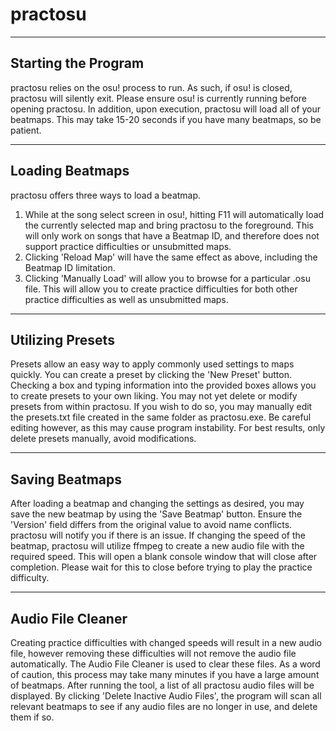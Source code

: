# practosu

-------------------------
Starting the Program
-------------------------
practosu relies on the osu! process to run. As such, if osu! is closed, practosu will silently exit. Please ensure osu! is currently running before opening practosu.
In addition, upon execution, practosu will load all of your beatmaps. This may take 15-20 seconds if you have many beatmaps, so be patient.

-------------------------
Loading Beatmaps
-------------------------
practosu offers three ways to load a beatmap.
1) While at the song select screen in osu!, hitting F11 will automatically load the currently selected map and bring practosu to the foreground. This will only work on songs that have a Beatmap ID, and therefore does not support practice difficulties or unsubmitted maps.
2) Clicking 'Reload Map' will have the same effect as above, including the Beatmap ID limitation.
3) Clicking 'Manually Load' will allow you to browse for a particular .osu file. This will allow you to create practice difficulties for both other practice difficulties as well as unsubmitted maps.

-------------------------
Utilizing Presets
-------------------------
Presets allow an easy way to apply commonly used settings to maps quickly.
You can create a preset by clicking the 'New Preset' button. Checking a box and typing information into the provided boxes allows you to create presets to your own liking.
You may not yet delete or modify presets from within practosu. If you wish to do so, you may manually edit the presets.txt file created in the same folder as practosu.exe. Be careful editing however, as this may cause program instability. For best results, only delete presets manually, avoid modifications.

-------------------------
Saving Beatmaps
-------------------------
After loading a beatmap and changing the settings as desired, you may save the new beatmap by using the 'Save Beatmap' button. Ensure the 'Version' field differs from the original value to avoid name conflicts. practosu will notify you if there is an issue.
If changing the speed of the beatmap, practosu will utilize ffmpeg to create a new audio file with the required speed. This will open a blank console window that will close after completion. Please wait for this to close before trying to play the practice difficulty.

-------------------------
Audio File Cleaner
-------------------------
Creating practice difficulties with changed speeds will result in a new audio file, however removing these difficulties will not remove the audio file automatically. The Audio File Cleaner is used to clear these files.
As a word of caution, this process may take many minutes if you have a large amount of beatmaps.
After running the tool, a list of all practosu audio files will be displayed. By clicking 'Delete Inactive Audio Files', the program will scan all relevant beatmaps to see if any audio files are no longer in use, and delete them if so.